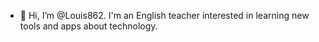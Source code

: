 <imagen origen=Gym.jpeg>


- 👋 Hi, I’m @Louis862. I'm an English teacher interested in learning new tools and apps about technology. 
